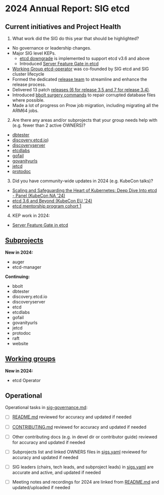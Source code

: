 # 2024 Annual Report: SIG etcd

## Current initiatives and Project Health

1. What work did the SIG do this year that should be highlighted?

- No governance or leadership changes.
- Major SIG level KEPs.
  - [etcd downgrade](https://github.com/kubernetes/enhancements/tree/master/keps/sig-etcd/4326-downgrade) is implemented to support etcd v3.6 and above
  - Introduced [Server Feature Gate in etcd](https://github.com/kubernetes/enhancements/pull/4610)
- [Working Group etcd-operator](https://github.com/kubernetes/community/blob/master/wg-etcd-operator/README.md) was co-founded by SIG etcd and SIG cluster lifecycle
- Formed the dedicated [release team](https://github.com/etcd-io/etcd/blob/main/Documentation/contributor-guide/release.md) to streamline and enhance the release process.
- Delivered 13 patch [releases (6 for release 3.5 and 7 for release 3.4)](https://github.com/etcd-io/etcd/releases).
- Introduced [bbolt surgery commands](https://github.com/etcd-io/bbolt/tree/526ef1e15f7e3e3c8e29f3b78ed173fa29b1bc60/cmd/bbolt#help) to repair corrupted database files where possible.
- Made a lot of progress on Prow job migration, including migrating all the ARM64 jobs.

2. Are there any areas and/or subprojects that your group needs help with (e.g. fewer than 2 active OWNERS)?

- [dbtester](https://github.com/etcd-io/dbtester)
- [discovery.etcd.io](https://github.com/etcd-io/discovery.etcd.io))
- [discoveryserver](https://github.com/etcd-io/discoveryserver)
- [etcdlabs](https://github.com/etcd-io/etcdlabs)
- [gofail](https://github.com/etcd-io/gofail)
- [govanityurls](https://github.com/etcd-io/govanityurls)
- [jetcd](https://github.com/etcd-io/jetcd)
- [protodoc](https://github.com/etcd-io/protodoc)

3. Did you have community-wide updates in 2024 (e.g. KubeCon talks)?

- [Scaling and Safeguarding the Heart of Kubernetes: Deep Dive Into etcd - Panel (KubeCon NA '24)](https://youtu.be/q_HZo5Mu8Fk?si=YfjihY51X3DuY2VN)
- [etcd 3.6 and Beyond (KubeCon EU '24)](https://youtu.be/b93U1ekv0Fc?si=jqIspCFe2RLIEbel)
- [etcd mentorship program cohort 1](https://tinyurl.com/etcd-mentorship)

4. KEP work in 2024:
<!--
   TODO: Uncomment the following auto-generated list of KEPs, once reviewed & updated for correction.

   Note: This list is generated from the KEP metadata in kubernetes/enhancements repository.
      If you find any discrepancy in the generated list here, please check the KEP metadata.
      Please raise an issue in kubernetes/community, if the KEP metadata is correct but the generated list is incorrect.
-->
- [Server Feature Gate in etcd](https://github.com/kubernetes/enhancements/pull/4610)

## [Subprojects](https://git.k8s.io/community/sig-etcd#subprojects)


**New in 2024:**
  - auger
  - etcd-manager

**Continuing:**
  - bbolt
  - dbtester
  - discovery.etcd.io
  - discoveryserver
  - etcd
  - etcdlabs
  - gofail
  - govanityurls
  - jetcd
  - protodoc
  - raft
  - website

## [Working groups](https://git.k8s.io/community/sig-etcd#working-groups)

**New in 2024:**
 - etcd Operator

## Operational

Operational tasks in [sig-governance.md]:
- [ ] [README.md] reviewed for accuracy and updated if needed
- [ ] [CONTRIBUTING.md] reviewed for accuracy and updated if needed
- [ ] Other contributing docs (e.g. in devel dir or contributor guide) reviewed for accuracy and updated if needed
- [ ] Subprojects list and linked OWNERS files in [sigs.yaml] reviewed for accuracy and updated if needed
- [ ] SIG leaders (chairs, tech leads, and subproject leads) in [sigs.yaml] are accurate and active, and updated if needed
- [ ] Meeting notes and recordings for 2024 are linked from [README.md] and updated/uploaded if needed


[CONTRIBUTING.md]: https://github.com/etcd-io/etcd/blob/main/CONTRIBUTING.md
[sig-governance.md]: https://git.k8s.io/community/committee-steering/governance/sig-governance.md
[README.md]: https://git.k8s.io/community/sig-etcd/README.md
[sigs.yaml]: https://git.k8s.io/community/sigs.yaml
[devel]: https://git.k8s.io/community/contributors/devel/README.md
